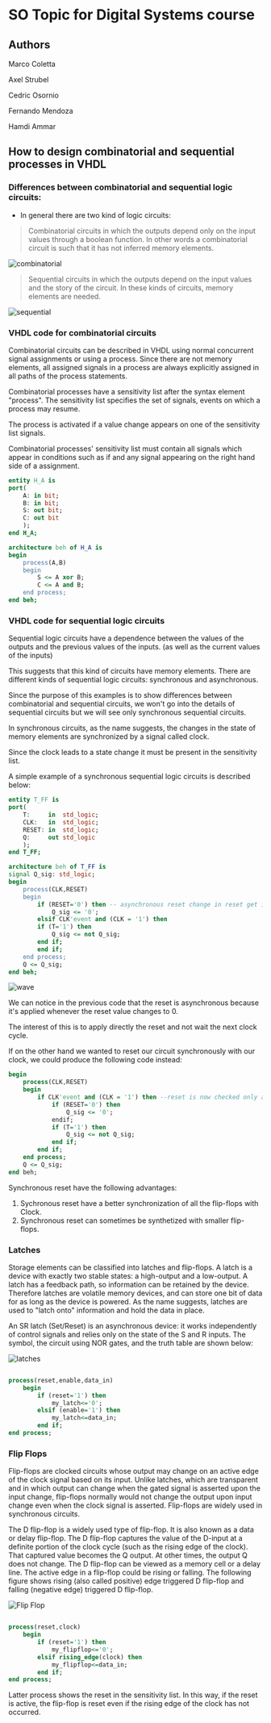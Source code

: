# SO Topic for Digital Systems course

## Authors

Marco Coletta

Axel Strubel

Cedric Osornio

Fernando Mendoza

Hamdi Ammar

## How to design combinatorial and sequential processes in VHDL

### Differences between combinatorial and sequential logic circuits:


* In general there are two kind of logic circuits:



 > Combinatorial circuits in which the outputs depend only on the input values through a boolean function. In other words a combinatorial circuit is such that it has not inferred memory elements.

![combinatorial](images/comb.png)

 > Sequential circuits in which the outputs depend on the input values and the story of the circuit. In these kinds of circuits, memory elements are needed.

![sequential](images/seq.png)

### VHDL code for combinatorial circuits
Combinatorial circuits can be described in VHDL using normal concurrent signal assignments or using a process. Since there are not memory elements, all assigned signals in a process are always explicitly assigned in all paths of the process statements.

Combinatorial processes have a sensitivity list after the syntax element "process". The sensitivity list specifies the set of signals, events on which a process may resume.

The process is activated if a value change appears on one of the sensitivity list signals.

Combinatorial processes' sensitivity list must contain all signals which appear in conditions such as if and any signal appearing on the right hand side of a assignment.

```vhdl
entity H_A is
port(
    A: in bit;
    B: in bit;
    S: out bit;
    C: out bit
    );
end H_A;

architecture beh of H_A is
begin
    process(A,B)
    begin
        S <= A xor B;
        C <= A and B;
    end process;
end beh;

```
### VHDL code for sequential logic circuits
Sequential logic circuits have a dependence between the values of the outputs and the previous values of the inputs. (as well as the current values of the inputs)

This suggests that this kind of circuits have memory elements. There are different kinds of sequential logic circuits: synchronous and asynchronous.

Since the purpose of this examples is to show differences between combinatorial and sequential circuits, we won't go into the details of sequential circuits but we will see only synchronous sequential circuits.

In synchronous circuits, as the name suggests, the changes in the state of memory elements are synchronized by a signal called clock.

Since the clock leads to a state change it must be present in the sensitivity list.

A simple example of a synchronous sequential logic circuits is described below:

```vhdl
entity T_FF is
port(
    T:     in  std_logic;
    CLK:   in  std_logic;
    RESET: in  std_logic;
    Q:     out std_logic
    );
end T_FF;

architecture beh of T_FF is
signal Q_sig: std_logic;
begin
    process(CLK,RESET)
    begin
        if (RESET='0') then -- asynchronous reset change in reset get immediately reflected on signal 'Q_sig'
            Q_sig <= '0';
        elsif CLK'event and (CLK = '1') then
	    if (T='1') then            
	        Q_sig <= not Q_sig;
	    end if;
        end if;
    end process;
    Q <= Q_sig;
end beh;

```
![wave](images/wave.png)

We can notice in the previous code that the reset is asynchronous because it's applied whenever the reset value changes to 0.  

The interest of this is to apply directly the reset and not wait the next clock cycle.  

If on the other hand we wanted to reset our circuit synchronously with our clock, we could produce the following code instead:  

```vhdl
begin
    process(CLK,RESET)
    begin
        if CLK'event and (CLK = '1') then --reset is now checked only at the rising edge of clock
            if (RESET='0') then
                Q_sig <= '0';
            endif;
	        if (T='1') then            
	            Q_sig <= not Q_sig;
	        end if;
        end if;
    end process;
    Q <= Q_sig;
end beh;

```
Synchronous reset have the following advantages:  

1. Sychronous reset have a better synchronization of all the flip-flops with Clock.
2. Synchronous reset can sometimes be synthetized with smaller flip-flops.

### Latches

Storage elements can be classified into latches and flip-flops.
A latch is a device with exactly two stable states: a high-output and a low-output. A latch has a feedback path, so information can be retained by the device.
Therefore latches are volatile memory devices, and can store one bit of data for as long as the device is powered. As the name suggests, latches are used to "latch onto" information and hold the data in place.

An SR latch (Set/Reset) is an asynchronous device: it works independently of control signals and relies only on the state of the S and R inputs.
The symbol, the circuit using NOR gates, and the truth table are shown below:

![latches](images/latches.png)

```vhdl

process(reset,enable,data_in)
    begin
        if (reset='1') then
            my_latch<='0';
        elsif (enable='1') then
            my_latch<=data_in;
        end if;
end process;

```
### Flip Flops

Flip-flops are clocked circuits whose output may change on an active edge of the clock signal based on its input. Unlike latches, which are transparent and in which output can change when the gated signal is asserted upon the input change, flip-flops normally would not change the output upon input change even when the clock signal is asserted. Flip-flops are widely used in synchronous circuits.

The D flip-flop is a widely used type of flip-flop. It is also known as a data or delay flip-flop. The D flip-flop captures the value of the D-input at a definite portion of the clock cycle (such as the rising edge of the clock). That captured value becomes the Q output. At other times, the output Q does not change. The D flip-flop can be viewed as a memory cell or a delay line. The active edge in a flip-flop could be rising or falling. The following figure shows rising (also called positive) edge triggered D flip-flop and falling (negative edge) triggered D flip-flop.

![Flip Flop](images/flipflop.png)

```vhdl

process(reset,clock)
    begin
        if (reset='1') then
            my_flipflop<='0';
        elsif rising_edge(clock) then
            my_flipflop<=data_in;
        end if;
end process;

```
Latter process shows the reset in the sensitivity list. In this way, if the reset is active, the flip-flop is reset even if the rising edge of the clock has not occurred.
 
